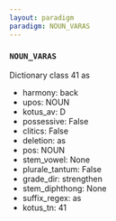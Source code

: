 ```yaml
---
layout: paradigm
paradigm: NOUN_VARAS
---
```

### ` NOUN_VARAS `

Dictionary class 41 as
* harmony: back
* upos: NOUN
* kotus_av: D
* possessive: False
* clitics: False
* deletion: as
* pos: NOUN
* stem_vowel: None
* plurale_tantum: False
* grade_dir: strengthen
* stem_diphthong: None
* suffix_regex: as
* kotus_tn: 41
